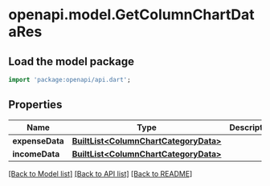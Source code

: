 # openapi.model.GetColumnChartDataRes

## Load the model package
```dart
import 'package:openapi/api.dart';
```

## Properties
Name | Type | Description | Notes
------------ | ------------- | ------------- | -------------
**expenseData** | [**BuiltList&lt;ColumnChartCategoryData&gt;**](ColumnChartCategoryData.md) |  | 
**incomeData** | [**BuiltList&lt;ColumnChartCategoryData&gt;**](ColumnChartCategoryData.md) |  | 

[[Back to Model list]](../README.md#documentation-for-models) [[Back to API list]](../README.md#documentation-for-api-endpoints) [[Back to README]](../README.md)


